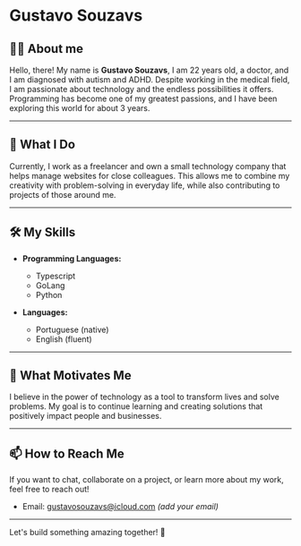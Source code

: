 # Gustavo Souzavs

## 👨‍💻 About me
Hello, there! My name is **Gustavo Souzavs**, I am 22 years old, a doctor, and I am diagnosed with autism and ADHD. Despite working in the medical field, I am passionate about technology and the endless possibilities it offers. Programming has become one of my greatest passions, and I have been exploring this world for about 3 years.

---

## 💼 What I Do
Currently, I work as a freelancer and own a small technology company that helps manage websites for close colleagues. This allows me to combine my creativity with problem-solving in everyday life, while also contributing to projects of those around me.

---

## 🛠️ My Skills
- **Programming Languages:**
  - Typescript
  - GoLang
  - Python

- **Languages:**
  - Portuguese (native)
  - English (fluent)

---

## 🌟 What Motivates Me
I believe in the power of technology as a tool to transform lives and solve problems. My goal is to continue learning and creating solutions that positively impact people and businesses.

---

## 📫 How to Reach Me
If you want to chat, collaborate on a project, or learn more about my work, feel free to reach out!

- Email: [gustavosouzavs@icloud.com](mailto:gustavosouzavs@icloud.com) *(add your email)*

---

Let's build something amazing together! 🚀

